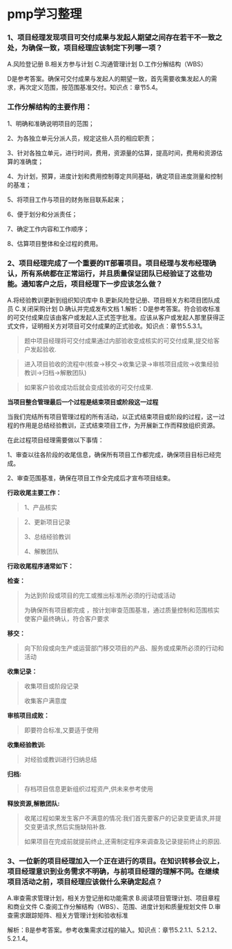 # pmp学习整理

### 1、项目经理发现项目可交付成果与发起人期望之间存在若干不一致之处，为确保一致，项目经理应该制定下列哪一项？

A.风险登记册
B.相关方参与计划
C.沟通管理计划
D.工作分解结构（WBS）

D是参考答案。确保可交付成果与发起人的期望一致，首先需要收集发起人的需求，再次定义范围，按范围基准交付。知识点：章节5.4。

### 工作分解结构的主要作用：

1、明确和准确说明项目的范围；

2、为各独立单元分派人员，规定这些人员的相应职责；

3、针对各独立单元，进行时间，费用，资源量的估算，提高时间，费用和资源估算的准确度；

4、为计划，预算，进度计划和费用控制尊定共同基础，确定项目进度测量和控制的基准；

5、将项目工作与项目的财务账目联系起来；

6、便于划分和分派责任；

7、确定工作内容和工作顺序；

8、估算项目整体和全过程的费用。

### 2、项目经理完成了一个重要的IT部署项目。项目经理与发布经理确认，所有系统都在正常运行，并且质量保证团队已经验证了这些功能。通知客户之后，项目经理下一步应该怎么做？

A.将经验教训更新到组织知识库中
B.更新风险登记册、项目相关方和项目团队成员
C.关闭采购计划
D.确认并完成发布文档
1.解析：D是参考答案。符合验收标准的可交付成果应该由客户或发起人正式签字批准。应该从客户或发起人那里获得正式文件，证明相关方对项目可交付成果的正式验收。知识点：章节5.5.3.1。

> 题中项目经理将可交付成果通过内部验收变成核实的可交付成果,提交给客户发起验收.

> 进入项目验收的流程中(核查->移交->收集记录->审核项目成败->收集经验教训->归档->解散团队)

> 如果客户验收成功后就会变成验收的可交付成果.

**当项目整合管理最后一个过程是结束项目或阶段这一过程**

当我们完结所有项目管理过程的所有活动，以正式结束项目或阶段的过程，这一过程的作用是总结经验教训，正式结束项目工作，为开展新工作而释放组织资源。

在此过程项目经理需要做以下事情：

1、审查以往各阶段的收尾信息，确保所有项目工作都完成，确保项目目标已经完成。

2、审查范围基准，确保在项目工作全完成后才宣布项目结束。

**行政收尾主要工作：**

>1、产品核实

>2、更新项目记录
>
>3、总结经验教训
>
>4、解散团队

**行政收尾程序通常如下：**

**检查：**

>为达到阶段或项目的完工或推出标准所必须的行动或活动
>
>为确保所有项目都完成 ，按计划审查范围基准，通过质量控制和范围核实使客户最终确认，符合客户要求

**移交：**

> 向下阶段或向生产或运营部门移交项目的产品、服务或成果所必须的行动和活动

**收集记录：**

> 收集项目或阶段记录
>
> 收集客户满意度

**审核项目成败：**

> 即要符合标准,又要适于使用

**收集经验教训:**

> 对经验或教训进行归纳总结

**归档:**

> 存档项目信息更新组织过程资产,供未来参考使用

**释放资源,解散团队:**

> 收尾过程如果发生客户不满意的情况:我们首先要客户的记录变更请求,并提交变更请求,然后实施缺陷补救.
>
> 如果项目在完成前就提前终止,还需制定程序来调查及记录提前终止的原因.

### 3、一位新的项目经理加入一个正在进行的项目。在知识转移会议上，项目经理意识到业务需求不明确，与前项目经理的理解不同。在继续项目活动之前，项目经理应该做什么来确定起点？

A.审查需求管理计划，相关方登记册和功能需求
B.阅读项目管理计划、项目章程和商业文件
C.查阅工作分解结构（WBS）、范围、进度计划和质量规划文件
D.审查需求跟踪矩阵、相关方管理计划和验收标准

解析：B是参考答案。参考收集需求过程的输入。知识点：章节5.2.1.1、5.2.1.2、5.2.1.4。

